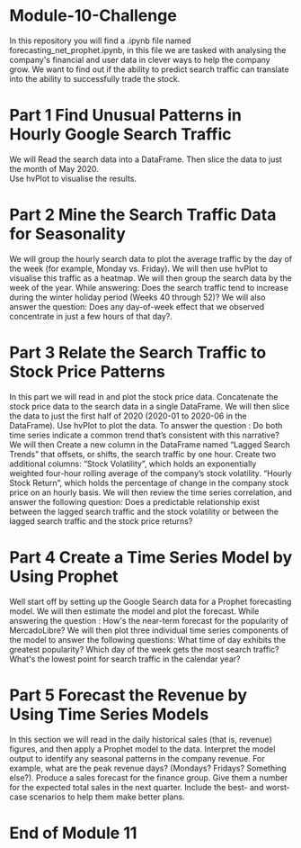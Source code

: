 # Module-10-Challenge
In this repository you will find a .ipynb file named forecasting_net_prophet.ipynb, in this file we are tasked with analysing the company's financial and user data in clever ways to help the company grow. We want to find out if the ability to predict search traffic can translate into the ability to successfully trade the stock.
# Part 1 Find Unusual Patterns in Hourly Google Search Traffic
We will Read the search data into a DataFrame.
Then slice the data to just the month of May 2020.  
Use hvPlot to visualise the results.

# Part 2 Mine the Search Traffic Data for Seasonality
We will group the hourly search data to plot the average traffic by the day of the week (for example, Monday vs. Friday).
We will then use hvPlot to visualise this traffic as a heatmap.
We will then group the search data by the week of the year. 
While answering: Does the search traffic tend to increase during the winter holiday period (Weeks 40 through 52)?
We will also answer the question: Does any day-of-week effect that we observed concentrate in just a few hours of that day?. 

# Part 3 Relate the Search Traffic to Stock Price Patterns
In this part we will read in and plot the stock price data. 
Concatenate the stock price data to the search data in a single DataFrame.
We will then slice the data to just the first half of 2020 (2020-01 to 2020-06 in the DataFrame).
Use hvPlot to plot the data.
To answer the question : Do both time series indicate a common trend that’s consistent with this narrative?
We will then Create a new column in the DataFrame named “Lagged Search Trends” that offsets, or shifts, the search traffic by one hour.
Create two additional columns: “Stock Volatility”, which holds an exponentially weighted four-hour rolling average of the company’s stock volatility.
“Hourly Stock Return”, which holds the percentage of change in the company stock price on an hourly basis.
We will then review the time series correlation,
and answer the following question: Does a predictable relationship exist between the lagged search traffic and the stock volatility or between the lagged search traffic and the stock price returns?

# Part 4 Create a Time Series Model by Using Prophet
Well start off by setting up the Google Search data for a Prophet forecasting model.
We will then estimate the model and plot the forecast. 
While answering the question : How's the near-term forecast for the popularity of MercadoLibre?
We will then plot three individual time series components of the model to answer the following questions:
What time of day exhibits the greatest popularity?
Which day of the week gets the most search traffic?
What's the lowest point for search traffic in the calendar year?

# Part 5 Forecast the Revenue by Using Time Series Models
In this section we will read in the daily historical sales (that is, revenue) figures, and then apply a Prophet model to the data.
Interpret the model output to identify any seasonal patterns in the company revenue. For example, what are the peak revenue days? (Mondays? Fridays? Something else?).
Produce a sales forecast for the finance group. Give them a number for the expected total sales in the next quarter. Include the best- and worst-case scenarios to help them make better plans.

# End of Module 11
